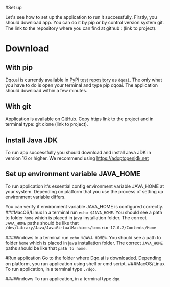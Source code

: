 #Set up

Let's see how to set up the application to run it successfully. 
Firstly, you should download app. You can do it by pip or by control version system git. The link to the repository where you can find at github : (link to project).  
# Download

## With pip
Dqo.ai is currently available in [PyPi test repository](https://test.pypi.org/) as `dqoai`.
The only what you have to do is open your terminal and type pip dqoai. The application should download within a few minutes. 

## With git
Application is available on [GitHub](https://github.com/dqoai).
Copy https link to the project and in terminal type: git clone (link to project).

## Install Java JDK

To run app successfully you should download and install Java JDK in version 16 or higher. We recommend using https://adoptopenjdk.net 

## Set up environment variable JAVA_HOME

To run application it's essential config environment variable JAVA_HOME at your system. Depending on platform that you use the process of setting up environment variable differs.

You can verify if environment variable JAVA_HOME is configured correctly.
###MacOS/Linux
In a terminal run `echo $JAVA_HOME`. You should see a path to folder `home` which is placed in java installation folder. The correct `JAVA_HOME` paths should be like that `/dev/Library/Java/JavaVirtualMachines/temurin-17.0.2/Contents/Home`

###Windows
In a terminal run `echo %JAVA_HOME%`. You should see a path to folder `home` which is placed in java installation folder. The correct `JAVA_HOME` paths should be like that `path to home`.

#Run application
Go to the folder where Dqo.ai is downloaded. Depending on platform, you run application using shell or cmd script.
###MacOS/Linux
To run application, in a terminal type `./dqo`. 

###Windows
To run application, in a terminal type `dqo`.

